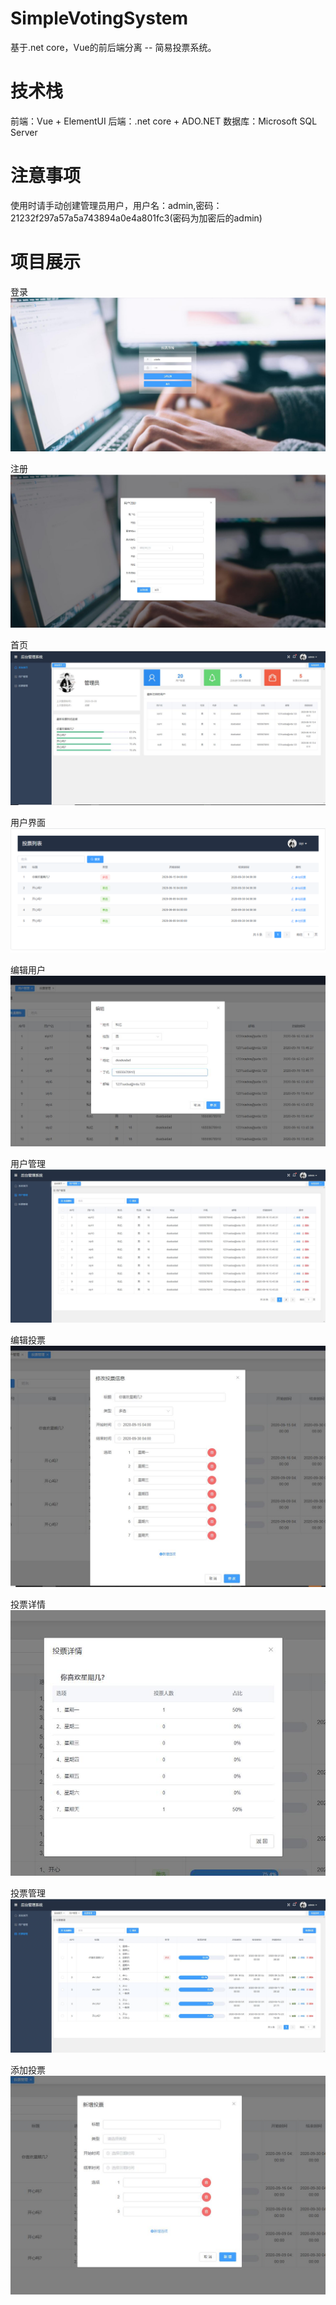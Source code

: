 # SimpleVotingSystem
基于.net core，Vue的前后端分离 -- 简易投票系统。

# 技术栈
前端：Vue + ElementUI
后端：.net core + ADO.NET
数据库：Microsoft SQL Server

# 注意事项
使用时请手动创建管理员用户，用户名：admin,密码：21232f297a57a5a743894a0e4a801fc3(密码为加密后的admin)

# 项目展示
登录
![image](https://github.com/siyiyimiaozhong/SimpleVotingSystem/blob/master/img/login.png)

注册
![image](https://github.com/siyiyimiaozhong/SimpleVotingSystem/blob/master/img/register.png)

首页
![image](https://github.com/siyiyimiaozhong/SimpleVotingSystem/blob/master/img/dashboard.png)

用户界面
![image](https://github.com/siyiyimiaozhong/SimpleVotingSystem/blob/master/img/user.png)

编辑用户
![image](https://github.com/siyiyimiaozhong/SimpleVotingSystem/blob/master/img/userEdit.png)

用户管理
![image](https://github.com/siyiyimiaozhong/SimpleVotingSystem/blob/master/img/userManagement.png)

编辑投票
![image](https://github.com/siyiyimiaozhong/SimpleVotingSystem/blob/master/img/voteEdit.png)

投票详情
![image](https://github.com/siyiyimiaozhong/SimpleVotingSystem/blob/master/img/voteDetails.png)

投票管理
![image](https://github.com/siyiyimiaozhong/SimpleVotingSystem/blob/master/img/voteManagement.png)

添加投票
![image](https://github.com/siyiyimiaozhong/SimpleVotingSystem/blob/master/img/addVote.png)
